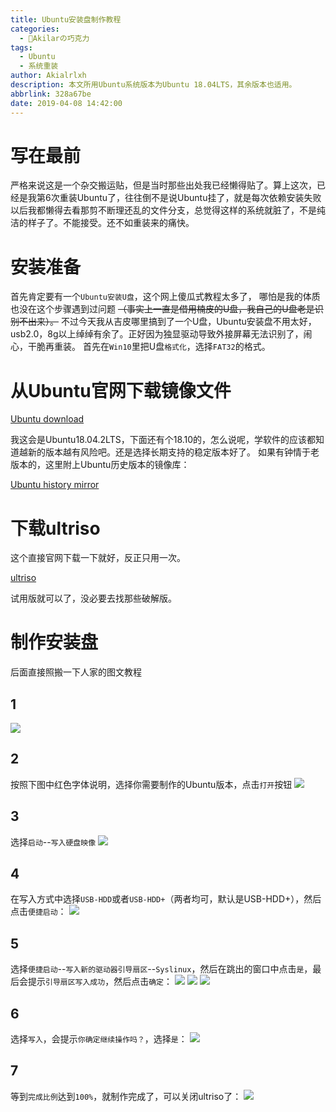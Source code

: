 ```yaml
---
title: Ubuntu安装盘制作教程
categories:
  - 🍫Akilarの巧克力
tags:
  - Ubuntu
  - 系统重装
author: Akialrlxh
description: 本文所用Ubuntu系统版本为Ubuntu 18.04LTS，其余版本也适用。
abbrlink: 328a67be
date: 2019-04-08 14:42:00
---
```

# 写在最前
<div class="note info"><p>严格来说这是一个杂交搬运贴，但是当时那些出处我已经懒得贴了。算上这次，已经是我第6次重装Ubuntu了，往往倒不是说Ubuntu挂了，就是每次依赖安装失败以后我都懒得去看那剪不断理还乱的文件分支，总觉得这样的系统就脏了，不是纯洁的样子了。不能接受。还不如重装来的痛快。</p></div>



# 安装准备
<div class="note default no-icon"><p>

首先肯定要有一个`Ubuntu安装U盘`，这个网上傻瓜式教程太多了，
哪怕是我的体质也没在这个步骤遇到过问题
~~（事实上一直是借用楠皮的U盘，我自己的U盘老是识别不出来）。~~
不过今天我从吉皮哪里搞到了一个U盘，Ubuntu安装盘不用太好，
usb2.0，8g以上绰绰有余了。正好因为独显驱动导致外接屏幕无法识别了，闹心，干脆再重装。
首先在`Win10`里把U盘`格式化`，选择`FAT32`的格式。</p></div>



# 从Ubuntu官网下载镜像文件

<div class="note primary"><p>

[Ubuntu download](https://www.ubuntu.com/download/desktop)</p></div>


<div class="note default no-icon"><p>我这会是Ubuntu18.04.2LTS，下面还有个18.10的，怎么说呢，学软件的应该都知道越新的版本越有风险吧。还是选择长期支持的稳定版本好了。
  如果有钟情于老版本的，这里附上Ubuntu历史版本的镜像库：</p></div>



 <div class="note primary"><p>

 [Ubuntu history mirror](http://mirrors.melbourne.co.uk/ubuntu-releases/)</p></div>



# 下载ultriso
<div class="note default no-icon"><p>这个直接官网下载一下就好，反正只用一次。</p></div>

<div class="note primary"><p>

[ultriso](https://cn.ultraiso.net/xiazai.html)</p></div>

<div class="note default no-icon"><p>试用版就可以了，没必要去找那些破解版。</p></div>






# 制作安装盘

<div class="note default no-icon"><p>后面直接照搬一下人家的图文教程</p></div>

## 1
<div class="note default"><p>

![](http://akilar-1259097125.cos.ap-shanghai.myqcloud.com/ubuntu18-04LTS%E5%AE%89%E8%A3%85%E7%9B%98%E5%88%B6%E4%BD%9C%E6%95%99%E7%A8%8B/20190612071928636.png)

</p></div>


## 2
<div class="note default"><p>

按照下图中红色字体说明，选择你需要制作的Ubuntu版本，点击`打开`按钮
![](http://akilar-1259097125.cos.ap-shanghai.myqcloud.com/ubuntu18-04LTS%E5%AE%89%E8%A3%85%E7%9B%98%E5%88%B6%E4%BD%9C%E6%95%99%E7%A8%8B/20190612072049787.png)
</p></div>

## 3
<div class="note default"><p>

选择`启动`--`写入硬盘映像`
![](http://akilar-1259097125.cos.ap-shanghai.myqcloud.com/ubuntu18-04LTS%E5%AE%89%E8%A3%85%E7%9B%98%E5%88%B6%E4%BD%9C%E6%95%99%E7%A8%8B/20190612072019938.png)</p></div>

## 4
<div class="note default"><p>

在写入方式中选择`USB-HDD`或者`USB-HDD+`（两者均可，默认是USB-HDD+），然后点击`便捷启动`：
![](http://akilar-1259097125.cos.ap-shanghai.myqcloud.com/ubuntu18-04LTS%E5%AE%89%E8%A3%85%E7%9B%98%E5%88%B6%E4%BD%9C%E6%95%99%E7%A8%8B/20190612072115995.png)</p></div>

## 5
<div class="note primary"><p>

选择`便捷启动`--`写入新的驱动器引导扇区`--`Syslinux`，然后在跳出的窗口中点击`是`，最后会提示`引导扇区写入成功`，然后点击`确定`：
![](http://akilar-1259097125.cos.ap-shanghai.myqcloud.com/ubuntu18-04LTS%E5%AE%89%E8%A3%85%E7%9B%98%E5%88%B6%E4%BD%9C%E6%95%99%E7%A8%8B/20190612072149401.png)
![](http://akilar-1259097125.cos.ap-shanghai.myqcloud.com/ubuntu18-04LTS%E5%AE%89%E8%A3%85%E7%9B%98%E5%88%B6%E4%BD%9C%E6%95%99%E7%A8%8B/20190612072206677.png)
![](http://akilar-1259097125.cos.ap-shanghai.myqcloud.com/ubuntu18-04LTS%E5%AE%89%E8%A3%85%E7%9B%98%E5%88%B6%E4%BD%9C%E6%95%99%E7%A8%8B/20190612072222507.png)</p></div>


## 6
<div class="note warning"><p>

选择`写入`，会提示`你确定继续操作吗？`，选择`是`：
![](http://akilar-1259097125.cos.ap-shanghai.myqcloud.com/ubuntu18-04LTS%E5%AE%89%E8%A3%85%E7%9B%98%E5%88%B6%E4%BD%9C%E6%95%99%E7%A8%8B/20190612072240039.png)</p></div>

## 7
<div class="note success"><p>

等到`完成比例`达到`100%`，就制作完成了，可以关闭ultriso了：
![](http://akilar-1259097125.cos.ap-shanghai.myqcloud.com/ubuntu18-04LTS%E5%AE%89%E8%A3%85%E7%9B%98%E5%88%B6%E4%BD%9C%E6%95%99%E7%A8%8B/20190612072256306.png)</p></div>
